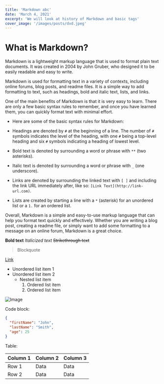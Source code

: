 ```yaml
---
title: 'Markdown abc'
date: 'March 4, 2021'
excerpt: 'We will look at history of Markdown and basic tags'
cover_image: '/images/posts/dvd.jpeg'
---
```


# What is Markdown?
Markdown is a lightweight markup language that is used to format plain text documents. It was created in 2004 by John Gruber, who designed it to be easily readable and easy to write.

Markdown is used for formatting text in a variety of contexts, including online forums, blog posts, and readme files. It is a simple way to add formatting to text, such as headings, bold and italic text, lists, and links.

One of the main benefits of Markdown is that it is very easy to learn. There are only a few basic syntax rules to remember, and once you have learned them, you can quickly format text with minimal effort.

* Here are some of the basic syntax rules for Markdown:

* Headings are denoted by `#` at the beginning of a line. The number of `#` symbols indicates the level of the heading, with one `#` being a top-level heading and six `#` symbols indicating a heading of lowest level.

* Bold text is denoted by surrounding a word or phrase with `**` (two asterisks).

* Italic text is denoted by surrounding a word or phrase with `_` (one underscore).

* Links are denoted by surrounding the linked text with `[ ]` and including the link URL immediately after, like so: `[Link Text](http://link-url.com)`.

* Lists are created by starting a line with a `*` (asterisk) for an unordered list or a `1.` for an ordered list.

Overall, Markdown is a simple and easy-to-use markup language that can help you format text quickly and effectively. Whether you are writing a blog post, creating a readme file, or simply want to add some formatting to a message on an online forum, Markdown is a great choice.

**Bold text**
*Italicized text*
~~Strikethrough text~~

> Blockquote

[Link](https://www.example.com)

* Unordered list item 1
* Unordered list item 2
  * Nested list item
    1. Ordered list item
    2. Ordered list item

![Image](https://www.example.com/image.jpg)

Code block:

```json
{
  "firstName": "John",
  "lastName": "Smith",
  "age": 25
}
```

Table:

| Column 1 | Column 2 | Column 3 |
|----------|----------|----------|
| Row 1    | Data     | Data     |
| Row 2    | Data     | Data     |
